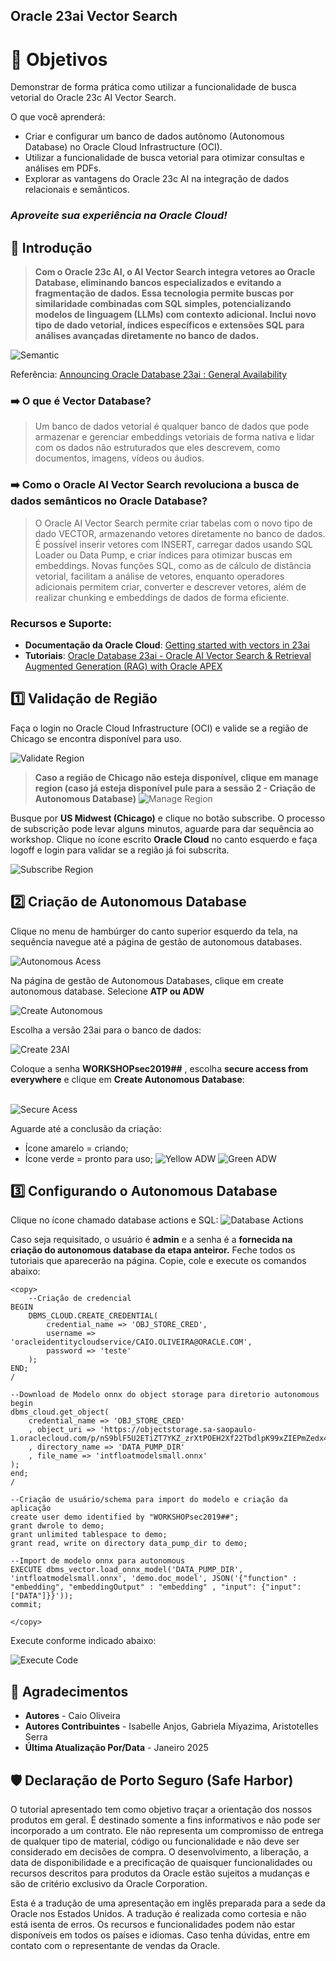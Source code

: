 ## Oracle 23ai Vector Search

# 🎯 **Objetivos**

Demonstrar de forma prática como utilizar a funcionalidade de busca vetorial do Oracle 23c AI Vector Search.

O que você aprenderá:

- Criar e configurar um banco de dados autônomo (Autonomous Database) no Oracle Cloud Infrastructure (OCI).
- Utilizar a funcionalidade de busca vetorial para otimizar consultas e análises em PDFs.
- Explorar as vantagens do Oracle 23c AI na integração de dados relacionais e semânticos.

### _**Aproveite sua experiência na Oracle Cloud!**_


## 📌 Introdução

>**Com o Oracle 23c AI, o AI Vector Search integra vetores ao Oracle Database, eliminando bancos especializados e evitando a fragmentação de dados. Essa tecnologia permite buscas por similaridade combinadas com SQL simples, potencializando modelos de linguagem (LLMs) com contexto adicional. Inclui novo tipo de dado vetorial, índices específicos e extensões SQL para análises avançadas diretamente no banco de dados.** 

![Semantic](images/semantic.png)

Referência: [Announcing Oracle Database 23ai : General Availability
](https://blogs.oracle.com/database/post/oracle-23ai-now-generally-available)

### ➡️ **O que é Vector Database?**

> Um banco de dados vetorial é qualquer banco de dados que pode armazenar e gerenciar embeddings vetoriais de forma nativa e lidar com os dados não estruturados que eles descrevem, como documentos, imagens, vídeos ou áudios.


### ➡️ **Como o Oracle AI Vector Search revoluciona a busca de dados semânticos no Oracle Database?**

> O Oracle AI Vector Search permite criar tabelas com o novo tipo de dado VECTOR, armazenando vetores diretamente no banco de dados. É possível inserir vetores com INSERT, carregar dados usando SQL Loader ou Data Pump, e criar índices para otimizar buscas em embeddings. Novas funções SQL, como as de cálculo de distância vetorial, facilitam a análise de vetores, enquanto operadores adicionais permitem criar, converter e descrever vetores, além de realizar chunking e embeddings de dados de forma eficiente.

### **Recursos e Suporte**:
- **Documentação da Oracle Cloud**: [Getting started with vectors in 23ai](https://blogs.oracle.com/coretec/post/getting-started-with-vectors-in-23ai)
- **Tutoriais**: [Oracle Database 23ai - Oracle AI Vector Search & Retrieval Augmented Generation (RAG) with Oracle APEX](https://www.linkedin.com/pulse/oracle-database-23ai-ai-vector-search-retrieval-augmented-rao-bqkcf/)

## 1️⃣ Validação de Região

Faça o login no Oracle Cloud Infrastructure (OCI) e valide se a região de Chicago se encontra disponível para uso.

   ![Validate Region](images/validate-region.png " ")

> **Caso a região de Chicago não esteja disponível, clique em manage region (caso já esteja disponível pule para a sessão 2 - Criação de Autonomous Database)** 
![Manage Region](images/manage-region.png)

Busque por **US Midwest (Chicago)** e clique no botão subscribe. O processo de subscrição pode levar alguns minutos, aguarde para dar sequência ao workshop. Clique no ícone escrito **Oracle Cloud** no canto esquerdo e faça logoff e login para validar se a região já foi subscrita.

![Subscribe Region](images/subscribe-region.png)

## 2️⃣ Criação de Autonomous Database

Clique no menu de hambúrger do canto superior esquerdo da tela, na sequência navegue até a página de gestão de autonomous databases.

![Autonomous Acess](images/autonomous-acess.png)

Na página de gestão de Autonomous Databases, clique em create autonomous database. Selecione **ATP ou ADW**
  
![Create Autonomous](images/create-autonomous.png)

Escolha a versão 23ai para o banco de dados:

![Create 23AI](images/create-23ai.png)

Coloque a senha **WORKSHOPsec2019##** , escolha **secure access from everywhere** e clique em **Create Autonomous Database**:
<br><br>

![Secure Acess](images/secure-acess.png)

Aguarde até a conclusão da criação: 
- Ícone amarelo = criando; 
- Ícone verde = pronto para uso;
![Yellow ADW](images/yellow-adw.png)
![Green ADW](images/green-adw.png)

## 3️⃣ Configurando o Autonomous Database

Clique no ícone chamado database actions e SQL:
![Database Actions](images/database-actions.png)

Caso seja requisitado, o usuário é **admin** e a senha é a **fornecida na criação do autonomous database da etapa anteiror.**
Feche todos os tutoriais que aparecerão na página.
Copie, cole e execute os comandos abaixo:


    <copy>  
        --Criação de credencial
    BEGIN
        DBMS_CLOUD.CREATE_CREDENTIAL(
            credential_name => 'OBJ_STORE_CRED',
            username => 'oracleidentitycloudservice/CAIO.OLIVEIRA@ORACLE.COM',
            password => 'teste'
        );
    END;
    /

    --Download de Modelo onnx do object storage para diretorio autonomous
    begin
    dbms_cloud.get_object(
        credential_name => 'OBJ_STORE_CRED'
        , object_uri => 'https://objectstorage.sa-saopaulo-1.oraclecloud.com/p/nS9blF5U2ETiZT7YKZ_zrXtPOEH2Xf22TbdlpK99xZIEPmZedx4_eFBX4khYykmw/n/idi1o0a010nx/b/TDC/o/intfloatmodelsmall.onnx'
        , directory_name => 'DATA_PUMP_DIR'
        , file_name => 'intfloatmodelsmall.onnx'
    );
    end;
    /

    --Criação de usuário/schema para import do modelo e criação da aplicação
    create user demo identified by "WORKSHOPsec2019##";
    grant dwrole to demo;
    grant unlimited tablespace to demo;
    grant read, write on directory data_pump_dir to demo;

    --Import de modelo onnx para autonomous
    EXECUTE dbms_vector.load_onnx_model('DATA_PUMP_DIR', 'intfloatmodelsmall.onnx', 'demo.doc_model', JSON('{"function" : "embedding", "embeddingOutput" : "embedding" , "input": {"input": ["DATA"]}}'));
    commit;

    </copy>

Execute conforme indicado abaixo:

![Execute Code](images\execute-code.png)


## 👥 Agradecimentos

- **Autores** - Caio Oliveira
- **Autores Contribuintes** - Isabelle Anjos, Gabriela Miyazima, Aristotelles Serra
- **Última Atualização Por/Data** - Janeiro 2025

## 🛡️ Declaração de Porto Seguro (Safe Harbor)

O tutorial apresentado tem como objetivo traçar a orientação dos nossos produtos em geral. É destinado somente a fins informativos e não pode ser incorporado a um contrato. Ele não representa um compromisso de entrega de qualquer tipo de material, código ou funcionalidade e não deve ser considerado em decisões de compra. O desenvolvimento, a liberação, a data de disponibilidade e a precificação de quaisquer funcionalidades ou recursos descritos para produtos da Oracle estão sujeitos a mudanças e são de critério exclusivo da Oracle Corporation.

Esta é a tradução de uma apresentação em inglês preparada para a sede da Oracle nos Estados Unidos. A tradução é realizada como cortesia e não está isenta de erros. Os recursos e funcionalidades podem não estar disponíveis em todos os países e idiomas. Caso tenha dúvidas, entre em contato com o representante de vendas da Oracle. 
